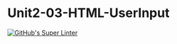 # Unit2-03-HTML-UserInput
[![GitHub's Super Linter](https://github.com/ICS20-Programming-Anita-K/Unit2-03-HTML-UserInput/workflows/GitHub's%20Super%20Linter/badge.svg)](https://github.com/ICS20-Programming-Anita-K/Unit2-03-HTML-UserInput/actions)